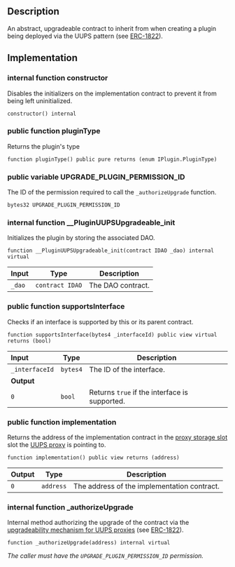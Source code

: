 ## Description

An abstract, upgradeable contract to inherit from when creating a plugin being deployed via the UUPS pattern (see [ERC-1822](https://eips.ethereum.org/EIPS/eip-1822)).

## Implementation

### internal function constructor

Disables the initializers on the implementation contract to prevent it from being left uninitialized.

```solidity
constructor() internal
```

### public function pluginType

Returns the plugin's type

```solidity
function pluginType() public pure returns (enum IPlugin.PluginType)
```

### public variable UPGRADE_PLUGIN_PERMISSION_ID

The ID of the permission required to call the `_authorizeUpgrade` function.

```solidity
bytes32 UPGRADE_PLUGIN_PERMISSION_ID
```

### internal function \_\_PluginUUPSUpgradeable_init

Initializes the plugin by storing the associated DAO.

```solidity
function __PluginUUPSUpgradeable_init(contract IDAO _dao) internal virtual
```

| Input  | Type            | Description       |
| :----- | --------------- | ----------------- |
| `_dao` | `contract IDAO` | The DAO contract. |

### public function supportsInterface

Checks if an interface is supported by this or its parent contract.

```solidity
function supportsInterface(bytes4 _interfaceId) public view virtual returns (bool)
```

| Input          | Type     | Description                                   |
| :------------- | -------- | --------------------------------------------- |
| `_interfaceId` | `bytes4` | The ID of the interface.                      |
| **Output**     |          |
| `0`            | `bool`   | Returns `true` if the interface is supported. |

### public function implementation

Returns the address of the implementation contract in the [proxy storage slot](https://eips.ethereum.org/EIPS/eip-1967) slot the [UUPS proxy](https://eips.ethereum.org/EIPS/eip-1822) is pointing to.

```solidity
function implementation() public view returns (address)
```

| Output | Type      | Description                                 |
| ------ | --------- | ------------------------------------------- |
| `0`    | `address` | The address of the implementation contract. |

### internal function \_authorizeUpgrade

Internal method authorizing the upgrade of the contract via the [upgradeability mechanism for UUPS proxies](https://docs.openzeppelin.com/contracts/4.x/api/proxy#UUPSUpgradeable) (see [ERC-1822](https://eips.ethereum.org/EIPS/eip-1822)).

```solidity
function _authorizeUpgrade(address) internal virtual
```

_The caller must have the `UPGRADE_PLUGIN_PERMISSION_ID` permission._

<!--CONTRACT_END-->
